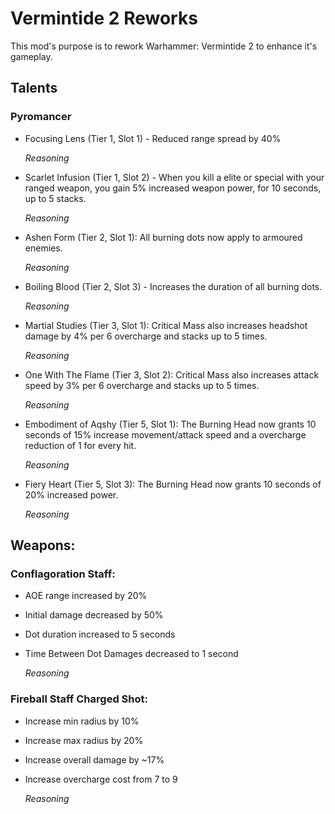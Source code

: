 # Vermintide 2 Reworks

This mod's purpose is to rework Warhammer: Vermintide 2 to enhance it's gameplay.

## Talents

### Pyromancer
+ Focusing Lens (Tier 1, Slot 1) - 
  Reduced range spread by 40%
  
  *Reasoning*

+ Scarlet Infusion (Tier 1, Slot 2) - 
  When you kill a elite or special with your ranged weapon, you gain 5% increased weapon power, for 10 seconds, up to 5 stacks.
  
  *Reasoning*

+ Ashen Form (Tier 2, Slot 1):
  All burning dots now apply to armoured enemies.
  
  *Reasoning*

+ Boiling Blood (Tier 2, Slot 3) - 
  Increases the duration of all burning dots.
  
  *Reasoning*

+ Martial Studies (Tier 3, Slot 1):
  Critical Mass also increases headshot damage by 4% per 6 overcharge and stacks up to 5 times.
  
  *Reasoning*

+ One With The Flame (Tier 3, Slot 2):
  Critical Mass also increases attack speed by 3% per 6 overcharge and stacks up to 5 times.
  
  *Reasoning*

+ Embodiment of Aqshy (Tier 5, Slot 1):
  The Burning Head now grants 10 seconds of 15% increase movement/attack speed and a overcharge reduction of 1 for every hit.
  
  *Reasoning*

+ Fiery Heart (Tier 5, Slot 3):
  The Burning Head now grants 10 seconds of 20% increased power.
  
  *Reasoning*


## Weapons:

### Conflagoration Staff:
+ AOE range increased by 20% 
+ Initial damage decreased by 50% 
+ Dot duration increased to 5 seconds 
+ Time Between Dot Damages decreased to 1 second 
  
  *Reasoning*

### Fireball Staff Charged Shot:
+ Increase min radius by 10%
+ Increase max radius by 20%
+ Increase overall damage by ~17%
+ Increase overcharge cost from 7 to 9
  
  *Reasoning*
